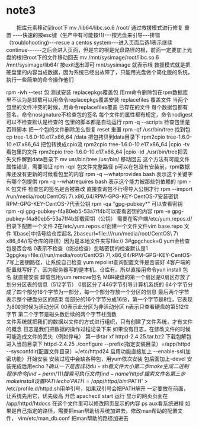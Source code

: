 # note3

&ensp;&ensp;&ensp;&ensp;把库元素移动到root下
mv  /lib64/libc.so.6    /root/
通过救援模式进行修复  重置  ----快速的按esc键（生产中有可能按f1)---按光盘来引导---排错（troublohooting)---resue a centos system---进入页面后选1表示继续continue------之后会进入页面，但是它的根是光盘路径的根，前面一定要加上光盘的根把root下的文件移动回去
mv   /mnt/sysimage/root/libc.so.6    /mnt/sysimage/lib64/   按exit退出即可   mnt/sysimage  就表示根
救援模式就是把硬盘里的内容当成数据，因为系统已经出故障了，只能用光盘做个简化版的系统，执行一些简单的命令操作他们


rpm -ivh --test  包     测试安装
replacepkgs覆盖包    用rm命令删除包在rpm数据库里不认为是卸载可以用命令replacepkgs覆盖安装
replacefiles  覆盖文件  当两个包里的文件冲突的时候，用命令replacefiles覆盖 已存在的文件
每个数据包都有签名，命令nosignature不检查包的签名
每个文件的属性都有规定，命令nodigest可以不检查默认是检查的
包里的脚本都是自动运行       rpm -q   --scripts  检查包里是否带脚本
把一个包的文件删除怎么恢复    reset  重置
rpm -qf  /usr/bin/tree   找到包
cp   tree-1.6.0-10.e17.x86_64   /data   把包拷贝到data目录下
rpm2cpio      tree-1.6.0-10.e17.x86_64    把包转换成cpio流
rpm2cpio      tree-1.6.0-10.e17.x86_64  |cpio  -tv    看包里的文件
rpm2cpio      tree-1.6.0-10.e17.x86_64  |cpio   -id  ./usr/bin/tree把丢失文件解到data目录下
mv  usr/bin/tree  /usr/bin/   移动回去
这个方法有可能文件属性错误，需要验证
rpm -qpl   包文件完整路径   p可以在包没有安装前，rpm数据库还没有更新的时候看包里的内容
rpm -q  --whatprovides  bash  表示这个关键字有哪个包提供
 rpm -q  --whatrequires  bash  表示这个能力被那些包依赖的
 rpm -K  包文件   检查包的签名是否被篡改    直接查询包不行得导入公钥才行
rpm --import /run/media/root/CentOS\ 7\ x86_64/RPM-GPG-KEY-CentOS-7安装密钥
RPM-GPG-KEY-CentOS-7代表公钥
rpm -qa "gpg-pubkey*"  可以查看密钥  
rpm -qi gpg-pubkey-f4a80eb5-53a7ff4b可以查看密钥的内容
rpm -e gpg-pubkey-f4a80eb5-53a7ff4b卸载密钥（公钥）
需要在客户端/etc/yum.repos.d/目录下配置一个文件
2在/etc/yum.repos.d/创建一个文件文件vim  base.repo 文件
1[base]中括号给仓库起名
2baseurl=file:///run/media/root/CentOS\ 7\ x86_64/(写仓库的路径）因为是本地文件夹写file://
3#gpgcheck=0    yum会检查包是否合格  0表示不检查（绕过检查）忽略密钥的检查默认是1
3gpgkey=file:///run/media/root/CentOS\ 7\ x86_64/RPM-GPG-KEY-CentOS-7写上密钥路径，让系统自己检查           yum repolist查询配置文件是否装好
4客户端的配置就写好了，因为服务器写的是本机。仓库有。所以直接用命令yun install  包名  就直接安装       卸载包用yum   remove包名
MBR硬盘的第一个扇区是0扇区存放了划分分区表的信息（512字节）
0扇区分了446字节引导计算机系统的    64个字节分成了四个部分16个字节为一部分，每一个部分存放一个分区的信息    最后两个字节表示整个硬盘分区的结束
每部分的16个字节分成16份，第一个字节是8位，它表现为80的时候为活动分区  00表示此分区为非活动分区  n表示只查看硬盘的第512位字节        第二个字节是磁头数后续的两个字节柱面数      
文件系统就把我们的数据以文件的方式进行组织，只有创建了文件系统，才有文件的概念
日志是我们把数据的操作过程记录下来
如果没有日志，在修改文件的时候可能造成文件的丢失（例如停电）
第一步tar xf httpd-2.4.25.tar.bz2 下载包解包  进入当前目录下 httpd-2.4.25 
./configure  --prefix(指定安装目录）=/app/httpd    --sysconfdir(配置文件目录）=/etc/httpd24        启用功能直接加上  --enable-ssl(加密功能）开始安装 
安装过程中会缺各种包，用yum依次安装  包后面加上-devel
安装完成后用echo $?确认一下是否成功        du -sh 看文件大小
第二步 make   生成二进制程序     命令find  -perm  /111  搜索可执行文件
find -name 'httpd'  搜索文件名
第三步make install       设置PATH    echo 'PATH=/app/httpd/bin:$PATH' > /etc/profile.d/httpd.sh用单引号，如果双引号会把PATH解开    一定要放在前面，让系统先用它，优先级高
 开启  apachectl  start   运行    显示的网页页面在  /app/httpd/htdocs  在这个文件里可以修改网页显示的内容   ps aux看系统进程
如果是自己指定的路径，需要把man帮助给系统加进去，修改man帮助的配置文件，  vim/etc/man_db.conf        把man帮助的路径加进去
